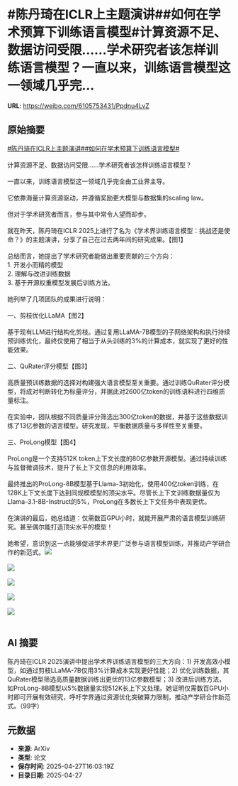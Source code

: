 # #陈丹琦在ICLR上主题演讲##如何在学术预算下训练语言模型#计算资源不足、数据访问受限……学术研究者该怎样训练语言模型？一直以来，训练语言模型这一领域几乎完...

**URL**: https://weibo.com/6105753431/Ppdnu4LvZ

## 原始摘要

<a href="https://m.weibo.cn/search?containerid=231522type%3D1%26t%3D10%26q%3D%23%E9%99%88%E4%B8%B9%E7%90%A6%E5%9C%A8ICLR%E4%B8%8A%E4%B8%BB%E9%A2%98%E6%BC%94%E8%AE%B2%23&amp;extparam=%23%E9%99%88%E4%B8%B9%E7%90%A6%E5%9C%A8ICLR%E4%B8%8A%E4%B8%BB%E9%A2%98%E6%BC%94%E8%AE%B2%23" data-hide=""><span class="surl-text">#陈丹琦在ICLR上主题演讲#</span></a><a href="https://m.weibo.cn/search?containerid=231522type%3D1%26t%3D10%26q%3D%23%E5%A6%82%E4%BD%95%E5%9C%A8%E5%AD%A6%E6%9C%AF%E9%A2%84%E7%AE%97%E4%B8%8B%E8%AE%AD%E7%BB%83%E8%AF%AD%E8%A8%80%E6%A8%A1%E5%9E%8B%23&amp;extparam=%23%E5%A6%82%E4%BD%95%E5%9C%A8%E5%AD%A6%E6%9C%AF%E9%A2%84%E7%AE%97%E4%B8%8B%E8%AE%AD%E7%BB%83%E8%AF%AD%E8%A8%80%E6%A8%A1%E5%9E%8B%23" data-hide=""><span class="surl-text">#如何在学术预算下训练语言模型#</span></a><br><br>计算资源不足、数据访问受限……学术研究者该怎样训练语言模型？<br><br>一直以来，训练语言模型这一领域几乎完全由工业界主导。<br><br>它依靠海量计算资源驱动，并遵循奖励更大模型与数据集的scaling law。<br><br>但对于学术研究者而言，参与其中常令人望而却步。<br><br>就在昨天，陈丹琦在ICLR 2025上进行了名为《学术界训练语言模型：挑战还是使命？》的主题演讲，分享了自己在过去两年间的研究成果。【图1】<br><br>总结而言，她提出了学术研究者能做出重要贡献的三个方向：<br>1. 开发小而精的模型<br>2. 理解与改进训练数据<br>3. 基于开源权重模型发展后训练方法。<br><br>她列举了几项团队的成果进行说明：<br><br>一、剪枝优化LLaMA【图2】<br><br>基于现有LLM进行结构化剪枝。通过复用LLaMA-7B模型的子网络架构和执行持续预训练优化，最终仅使用了相当于从头训练的3%的计算成本，就实现了更好的性能效果。<br><br>二、QuRater评分模型【图3】<br><br>高质量预训练数据的选择对构建强大语言模型至关重要。通过训练QuRater评分模型，将成对判断转化为标量评分，并据此对2600亿token的训练语料进行四维质量标注。<br><br>在实验中，团队根据不同质量评分筛选出300亿token的数据，并基于这些数据训练了13亿参数的语言模型。研究发现，平衡数据质量与多样性至关重要。<br><br>三、ProLong模型【图4】<br><br>ProLong是一个支持512K token上下文长度的80亿参数开源模型。通过持续训练与监督微调技术，提升了长上下文信息的利用效率。<br><br>最终推出的ProLong-8B模型基于Llama-3初始化，使用400亿token训练，在128K上下文长度下达到同规模模型的顶尖水平。尽管长上下文训练数据量仅为Llama-3.1-8B-Instruct的5%，ProLong在多数长上下文任务中表现更优。<br><br>在演讲的最后，她总结道：仅需数百GPU小时，就能开展严肃的语言模型训练研究。甚至偶尔能打造顶尖水平的模型！<br><br>她希望，意识到这一点能够促进学术界更广泛参与语言模型训练，并推动产学研合作的新范式。<img style="" src="https://tvax3.sinaimg.cn/large/006Fd7o3gy1i0vhz99eijj31k0160b29.jpg" referrerpolicy="no-referrer"><br><br><img style="" src="https://tvax1.sinaimg.cn/large/006Fd7o3gy1i0vhz6k3enj31ts10mk7a.jpg" referrerpolicy="no-referrer"><br><br><img style="" src="https://tvax4.sinaimg.cn/large/006Fd7o3gy1i0vhz8ach3j31kg0wydyf.jpg" referrerpolicy="no-referrer"><br><br><img style="" src="https://tvax3.sinaimg.cn/large/006Fd7o3gy1i0vhz9c6elj31lo0yqar5.jpg" referrerpolicy="no-referrer"><br><br><img style="" src="https://tvax1.sinaimg.cn/large/006Fd7o3gy1i0vhzdevbxj31js0tmn8o.jpg" referrerpolicy="no-referrer"><br><br>

## AI 摘要

陈丹琦在ICLR 2025演讲中提出学术界训练语言模型的三大方向：1) 开发高效小模型，如通过剪枝LLaMA-7B仅用3%计算成本实现更好性能；2) 优化训练数据，其QuRater模型筛选高质量数据训练出更优的13亿参数模型；3) 改进后训练方法，如ProLong-8B模型以5%数据量实现512K长上下文处理。她证明仅需数百GPU小时即可开展有效研究，呼吁学界通过资源优化突破算力限制，推动产学研合作新范式。（99字）

## 元数据

- **来源**: ArXiv
- **类型**: 论文
- **保存时间**: 2025-04-27T16:03:19Z
- **目录日期**: 2025-04-27
